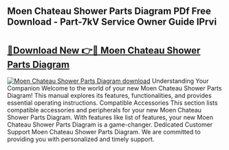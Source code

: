## Moen Chateau Shower Parts Diagram PDf Free Download - Part-7kV Service Owner Guide IPrvi

# <h2><a href="http://dfo8ff.blite.top/?on=Moen+Chateau+Shower+Parts+Diagram">🔗Download New 👉🔴 Moen Chateau Shower Parts Diagram</a></h2>

[![Moen Chateau Shower Parts Diagram download](https://i.imgur.com/lujVjoI.png)](http://dfo8ff.blite.top/?on=Moen+Chateau+Shower+Parts+Diagram)
Understanding Your Companion Welcome to the world of your new Moen Chateau Shower Parts Diagram! This manual explores its features, functionalities, and provides essential operating instructions. Compatible Accessories This section lists compatible accessories and peripherals for your new Moen Chateau Shower Parts Diagram. With features like list of features, your new Moen Chateau Shower Parts Diagram is a game-changer. Dedicated Customer Support Moen Chateau Shower Parts Diagram. We are committed to providing you with personalized and timely support.
